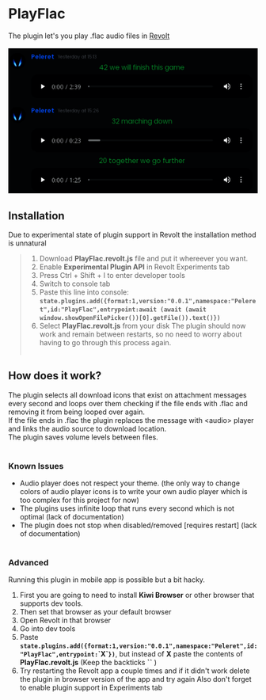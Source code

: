 # PlayFlac

The plugin let's you play .flac audio files in [Revolt](https://github.com/revoltchat)<br/><br/>
![Screenshot](https://raw.githubusercontent.com/Peleret/RevoltChatPlugins/main/PlayFlac.png)

## Installation
Due to experimental state of plugin support in Revolt the installation method is unnatural<br/>

> 1. Download **PlayFlac.revolt.js** file and put it whereever you want.
> 2. Enable **Experimental Plugin API** in Revolt Experiments tab
> 3. Press Ctrl + Shift + I to enter developer tools
> 4. Switch to console tab
> 5. Paste this line into console:<br/>
>  **`state.plugins.add({format:1,version:"0.0.1",namespace:"Peleret",id:"PlayFlac",entrypoint:await (await (await window.showOpenFilePicker())[0].getFile()).text()})`**
>  6. Select **PlayFlac.revolt.js** from your disk
The plugin should now work and remain between restarts, so no need to worry about having to go through this process again.<br/><br/>

## How does it work?
The plugin selects all download icons that exist on attachment messages every second and loops over them checking if the file ends with .flac and removing it from being looped over again.<br/>
If the file ends in .flac the plugin replaces the message with \<audio> player and links the audio source to download location.<br/>
The plugin saves volume levels between files.<br/><br/>

### Known Issues
- Audio player does not respect your theme. (the only way to change colors of audio player icons is to write your own audio player which is too complex for this project for now)
- The plugins uses infinite loop that runs every second which is not optimal (lack of documentation)
- The plugin does not stop when disabled/removed [requires restart] (lack of documentation)
<br/><br/>

### Advanced
Running this plugin in mobile app is possible but a bit hacky. <br/>
1. First you are going to need to install **Kiwi Browser** or other browser that supports dev tools.
2. Then set that browser as your default browser
3. Open Revolt in that browser
4. Go into dev tools
5. Paste **`state.plugins.add({format:1,version:"0.0.1",namespace:"Peleret",id:"PlayFlac",entrypoint:`\`X\``})`**, but instead of **X** paste the contents of **PlayFlac.revolt.js** (Keep the backticks **\`\`** )
6. Try restarting the Revolt app a couple times and if it didn't work delete the plugin in browser version of the app and try again
Also don't forget to enable plugin support in Experiments tab
